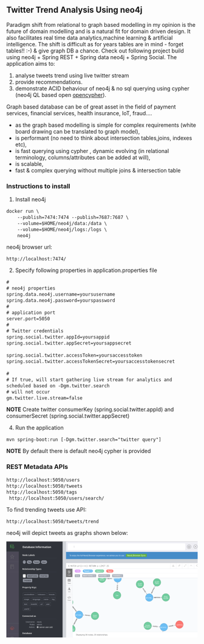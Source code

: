 ## Twitter Trend Analysis Using neo4j

Paradigm shift from relational to graph based modelling in my opinion is the future of domain modelling and is a natural fit for domain driven design. It also facilitates real time data analytics,machine learning & artificial intelligence. The shift is difficult as for years tables are in mind - forget tables!! :-) & give graph DB a chance. Check out following project build using neo4j + Spring REST + Spring data neo4j + Spring Social. The application aims to:
1) analyse tweets trend using live twitter stream
2) provide recommendations. 
3) demonstrate ACID behaviour of neo4j & no sql querying using cypher (neo4j QL based open [opencypher](http://opencypher.org)).

Graph based database can be of great asset in the field of payment services, financial services, health insurance, IoT, fraud.... 
 - as the graph based modelling is simple for complex requirements (white board drawing can be translated to graph model), 
- is performant (no need to think about intersection tables,joins, indexes etc), 
- is fast querying using cypher , dynamic evolving (in relational terminology, columns/attributes can be added at will), 
- is scalable, 
- fast & complex querying without multiple joins & intersection table

### Instructions to install

1. Install neo4j 
```
docker run \
    --publish=7474:7474 --publish=7687:7687 \
    --volume=$HOME/neo4j/data:/data \
    --volume=$HOME/neo4j/logs:/logs \
    neo4j
```
neo4j browser url:
```   
http://localhost:7474/
```    
2. Specify following properties in application.properties file
```
#
# neo4j properties
spring.data.neo4j.username=yoursusername
spring.data.neo4j.password=yourspassword
#
# application port
server.port=5050
#
# Twitter credentials
spring.social.twitter.appId=yoursappid
spring.social.twitter.appSecret=yoursappsecret

spring.social.twitter.accessToken=yoursaccesstoken
spring.social.twitter.accessTokenSecret=yoursaccesstokensecret

#
# If true, will start gathering live stream for analytics and scheduled based on -Dgm.twitter.search
# will not occur
gm.twitter.live.stream=false
```

**NOTE** Create twitter consumerKey (spring.social.twitter.appId) and consumerSecret (spring.social.twitter.appSecret)

4. Run the application 
```
mvn spring-boot:run [-Dgm.twitter.search="twitter query"]
```

**NOTE** By default there is default neo4j cypher is provided

### REST Metadata APIs
```
http://localhost:5050/users
http://localhost:5050/tweets
http://localhost:5050/tags
 http://localhost:5050/users/search/
```

To find trending tweets use API:
```
http://localhost:5050/tweets/trend
```

neo4j will depict tweets as graphs shown below:

  ![alt text](./neo4j.png)


    
    
 
